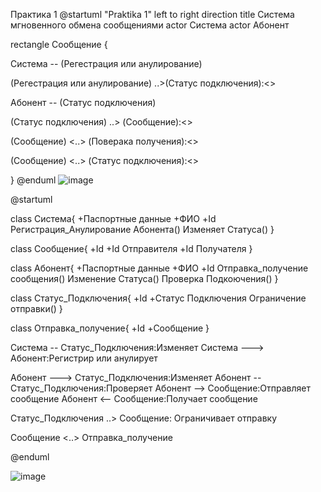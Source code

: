 Практика 1
@startuml "Praktika 1"
left to right direction
title Система мгновенного обмена сообщениями
actor Система
actor Абонент

rectangle Сообщение {

Система -- (Регестрация или анулирование)

(Регестрация или анулирование) ..>(Статус подключения):<<include>>
  
Абонент -- (Статус подключения)
  
(Статус подключения) ..> (Cообщение):<<include>>
  
(Cообщение) <..> (Поверака получения):<<include>>
  
(Cообщение) <..> (Статус подключения):<<include>>
  
}
@enduml
  ![image](https://user-images.githubusercontent.com/45264292/225944473-3d0491ea-9fa5-4b80-bc33-64737052d527.png)

@startuml

class Система{
+Паспортные данные
+ФИО
+Id
Регистрация_Анулирование Абонента()
Изменяет Статуса()
}

class Сообщение{
+Id
+Id Отправителя
+Id Получателя
}

class Абонент{
+Паспортные данные
+ФИО
+Id
Отправка_получение сообщения()
Изменение Статуса()
Проверка Подкоючения()
}

class Статус_Подключения{
+Id
+Статус Подключения
Ограничение отправки()
}

class Отправка_получение{
+Id
+Сообщение
}

Система -- Статус_Подключения:Изменяет
Система ---> Абонент:Регистрир или анулирует

Абонент ---> Статус_Подключения:Изменяет
Абонент -- Статус_Подключения:Проверяет
Абонент --> Сообщение:Отправляет сообщение
Абонент <-- Сообщение:Получает сообщение

Статус_Подключения ..> Сообщение: Ограничивает отправку

Сообщение <..> Отправка_получение

@enduml
  
![image](https://user-images.githubusercontent.com/45264292/225944610-ffa19ac5-1abd-47b5-bc5e-b33565862d1f.png)
